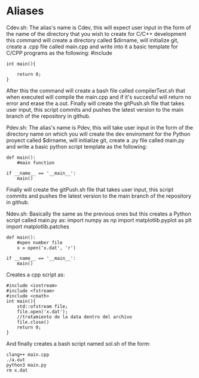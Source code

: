 # Aliases
Cdev.sh: The alias's name is Cdev, this will expect user input in the form of the name of the directory that you wish to create for C/C++ development
this command will create a directory called $dirname, will initialize git, create a .cpp file called main.cpp and write into it a basic template for 
C/CPP programs as the following:
	#include <iostream>
	
	int main(){
		
		return 0;
	}
After this the command will create a bash file called compilerTest.sh that when executed will compile the main.cpp and if it's succesful will return no error and 
erase the a.out.
Finally will create the gitPush.sh file that takes user input, this script commits and pushes the latest version to the main branch of the repository in github.


Pdev.sh: The alias's name is Pdev, this will take user input in the form of the directory name on which you will create the dev enviroment for the Python proyect
called $dirname, will initialize git, create a .py file called main.py and write a basic python script template as the following:
	
	def main():
		#main function

	if __name__ == '__main__':
		main()
Finally will create the gitPush.sh file that takes user input, this script commits and pushes the latest version to the main branch of the repository in github.

Ndev.sh: Basically the same as the previous ones but this creates a Python script called main.py as:
	import numpy as np
	import matplotlib.pyplot as plt
	import matplotlib.patches
 
	def main():
		#open number file
		x = open('x.dat', 'r')

	if __name__ == '__main__':
		main()
Creates a cpp script as:

	#include <iostream>                                                              
	#include <fstream>                                                                                                                                                                                                                                                             
	#include <cmath>                                                                                                                                                                                                                                                               
	int main(){                                                                                                                                                                                                                                                                    
		std::ofstream file;                                                                                                                                                                                                                                                    
		file.open('x.dat');                                                                                                                                                                                                                                                    
		//tratamiento de la data dentro del archivo                                                                                                                                                                                                                            
		file.close()                                                                                                                                                                                                                                                           
		return 0;                                                                                                                                                                                                                                                              
	}  
And finally creates a bash script named sol.sh of the form:

	clang++ main.cpp                                                                                                                                                                                                                                                               
	./a.out                                                                                                                                                                                                                                                                        
	python3 main.py                                                                                                                                                                                                                                                                
	rm x.dat  
